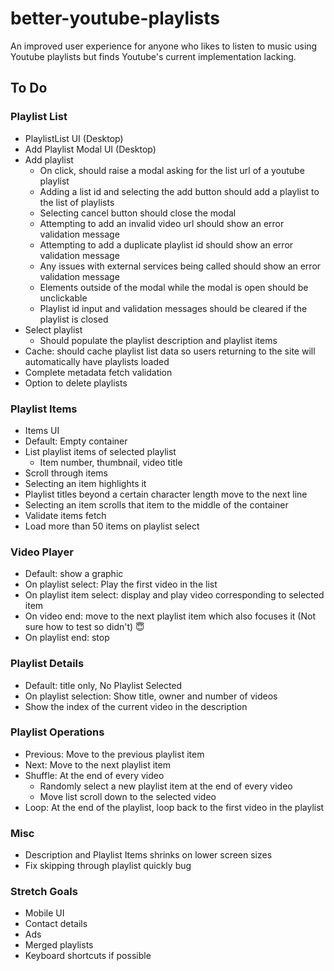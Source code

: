 # better-youtube-playlists

An improved user experience for anyone who likes to listen to music using Youtube playlists but finds Youtube's current implementation lacking.

## To Do

### Playlist List

- PlaylistList UI (Desktop)
- Add Playlist Modal UI (Desktop)
- Add playlist
  - On click, should raise a modal asking for the list url of a youtube playlist
  - Adding a list id and selecting the add button should add a playlist to the list of playlists
  - Selecting cancel button should close the modal
  - Attempting to add an invalid video url should show an error validation message
  - Attempting to add a duplicate playlist id should show an error validation message
  - Any issues with external services being called should show an error validation message
  - Elements outside of the modal while the modal is open should be unclickable
  - Playlist id input and validation messages should be cleared if the playlist is closed
- Select playlist
  - Should populate the playlist description and playlist items
- Cache: should cache playlist list data so users returning to the site will automatically have playlists loaded
- Complete metadata fetch validation
- Option to delete playlists

### Playlist Items

- Items UI
- Default: Empty container
- List playlist items of selected playlist
  - Item number, thumbnail, video title
- Scroll through items
- Selecting an item highlights it
- Playlist titles beyond a certain character length move to the next line
- Selecting an item scrolls that item to the middle of the container
- Validate items fetch
- Load more than 50 items on playlist select

### Video Player

- Default: show a graphic
- On playlist select: Play the first video in the list
- On playlist item select: display and play video corresponding to selected item
- On video end: move to the next playlist item which also focuses it (Not sure how to test so didn't) :innocent:
- On playlist end: stop

### Playlist Details

- Default: title only, No Playlist Selected
- On playlist selection: Show title, owner and number of videos
- Show the index of the current video in the description

### Playlist Operations

- Previous: Move to the previous playlist item
- Next: Move to the next playlist item
- Shuffle: At the end of every video
  - Randomly select a new playlist item at the end of every video
  - Move list scroll down to the selected video
- Loop: At the end of the playlist, loop back to the first video in the playlist

### Misc

- Description and Playlist Items shrinks on lower screen sizes
- Fix skipping through playlist quickly bug

### Stretch Goals

- Mobile UI
- Contact details
- Ads
- Merged playlists
- Keyboard shortcuts if possible
